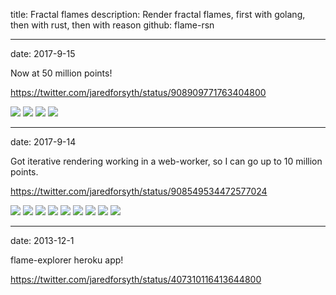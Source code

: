 title: Fractal flames
description: Render fractal flames, first with golang, then with rust, then with reason
github: flame-rsn

---
date: 2017-9-15

Now at 50 million points!

https://twitter.com/jaredforsyth/status/908909771763404800

![](https://pbs.twimg.com/media/DJ0XgDyUMAEijpM.jpg)
![](https://pbs.twimg.com/media/DJxi5pFU8AECCbE.jpg)
![](https://pbs.twimg.com/media/DJxmEqVVAAAn0kJ.jpg)
![](https://pbs.twimg.com/media/DJxmatsUQAA02Wa.jpg)

---
date: 2017-9-14

Got iterative rendering working in a web-worker, so I can go up to 10 million points.

https://twitter.com/jaredforsyth/status/908549534472577024

![](https://pbs.twimg.com/media/DJvQ49aUQAASSDc.jpg)
![](https://pbs.twimg.com/media/DJsadMHUMAECLYo.jpg)
![](https://pbs.twimg.com/media/DJsbPIfUQAY-zhl.jpg)
![](https://pbs.twimg.com/media/DJsbCB1VoAAxjaf.jpg)
![](https://pbs.twimg.com/media/DJsahXUUQAAilMX.jpg)
![](https://pbs.twimg.com/media/DJsHlxfUQAENiGL.png)
![](https://pbs.twimg.com/media/DJsHxbNV4AA3RxJ.png)
![](https://pbs.twimg.com/media/DJsItsWUIAIRw-x.png)
![](https://pbs.twimg.com/media/DJsJArlV4AA2US7.png)

---
date: 2013-12-1

flame-explorer heroku app!

https://twitter.com/jaredforsyth/status/407310116413644800